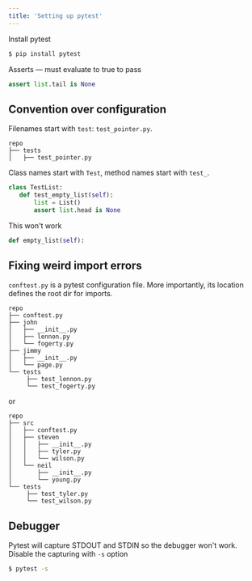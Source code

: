 ```yaml
---
title: 'Setting up pytest'
---
```

Install pytest
```bash
$ pip install pytest
```

Asserts — must evaluate to true to pass
```python
assert list.tail is None
```

## Convention over configuration

Filenames start with `test`: `test_pointer.py`.
```
repo
├── tests
│   ├── test_pointer.py
```

Class names start with `Test`, method names start with `test_`.
```python
class TestList:
   def test_empty_list(self):
       list = List()
       assert list.head is None
```

This won't work
```python
def empty_list(self):
```

## Fixing weird import errors

`conftest.py` is a pytest configuration file. More importantly, its location defines the root dir for imports.

```
repo
├── conftest.py
├── john
│   ├── __init__.py
│   ├── lennon.py
│   └── fogerty.py
├── jimmy
│   ├── __init__.py
│   └── page.py
└── tests
     ├── test_lennon.py
     └── test_fogerty.py
```

or
```
repo
├── src
│   ├── conftest.py
│   ├── steven
│   │   ├── __init__.py
│   │   ├── tyler.py
│   │   └── wilson.py
│   └── neil
│       ├── __init__.py
│       └── young.py
└── tests
     ├── test_tyler.py
     └── test_wilson.py
```

## Debugger
Pytest will capture STDOUT and STDIN so the debugger won't work. Disable the capturing with `-s` option
```bash
$ pytest -s
```
